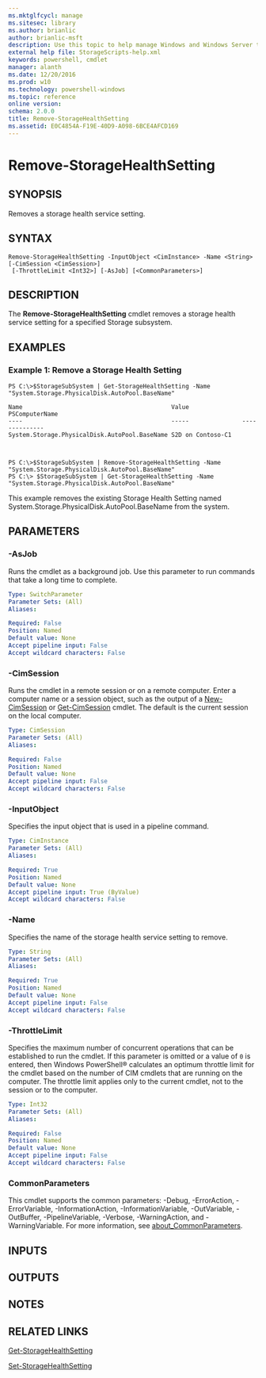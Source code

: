 ```yaml
---
ms.mktglfcycl: manage
ms.sitesec: library
ms.author: brianlic
author: brianlic-msft
description: Use this topic to help manage Windows and Windows Server technologies with Windows PowerShell.
external help file: StorageScripts-help.xml
keywords: powershell, cmdlet
manager: alanth
ms.date: 12/20/2016
ms.prod: w10
ms.technology: powershell-windows
ms.topic: reference
online version: 
schema: 2.0.0
title: Remove-StorageHealthSetting
ms.assetid: E0C4854A-F19E-40D9-A098-6BCE4AFCD169
---
```


# Remove-StorageHealthSetting

## SYNOPSIS
Removes a storage health service setting.

## SYNTAX

```
Remove-StorageHealthSetting -InputObject <CimInstance> -Name <String> [-CimSession <CimSession>]
 [-ThrottleLimit <Int32>] [-AsJob] [<CommonParameters>]
```

## DESCRIPTION
The **Remove-StorageHealthSetting** cmdlet removes a storage health service setting for a specified Storage subsystem.

## EXAMPLES

### Example 1: Remove a Storage Health Setting
```
PS C:\>$StorageSubSystem | Get-StorageHealthSetting -Name "System.Storage.PhysicalDisk.AutoPool.BaseName"

Name                                          Value               PSComputerName
----                                          -----               --------------
System.Storage.PhysicalDisk.AutoPool.BaseName S2D on Contoso-C1



PS C:\>$StorageSubSystem | Remove-StorageHealthSetting -Name "System.Storage.PhysicalDisk.AutoPool.BaseName"
PS C:\> $StorageSubSystem | Get-StorageHealthSetting -Name "System.Storage.PhysicalDisk.AutoPool.BaseName"
```

This example removes the existing Storage Health Setting named System.Storage.PhysicalDisk.AutoPool.BaseName from the system.

## PARAMETERS

### -AsJob
Runs the cmdlet as a background job. Use this parameter to run commands that take a long time to complete.

```yaml
Type: SwitchParameter
Parameter Sets: (All)
Aliases: 

Required: False
Position: Named
Default value: None
Accept pipeline input: False
Accept wildcard characters: False
```

### -CimSession
Runs the cmdlet in a remote session or on a remote computer.
Enter a computer name or a session object, such as the output of a [New-CimSession](http://go.microsoft.com/fwlink/p/?LinkId=227967) or [Get-CimSession](http://go.microsoft.com/fwlink/p/?LinkId=227966) cmdlet.
The default is the current session on the local computer.

```yaml
Type: CimSession
Parameter Sets: (All)
Aliases: 

Required: False
Position: Named
Default value: None
Accept pipeline input: False
Accept wildcard characters: False
```

### -InputObject
Specifies the input object that is used in a pipeline command.

```yaml
Type: CimInstance
Parameter Sets: (All)
Aliases: 

Required: True
Position: Named
Default value: None
Accept pipeline input: True (ByValue)
Accept wildcard characters: False
```

### -Name
Specifies the name of the storage health service setting to remove.

```yaml
Type: String
Parameter Sets: (All)
Aliases: 

Required: True
Position: Named
Default value: None
Accept pipeline input: False
Accept wildcard characters: False
```

### -ThrottleLimit
Specifies the maximum number of concurrent operations that can be established to run the cmdlet.
If this parameter is omitted or a value of `0` is entered, then Windows PowerShell® calculates an optimum throttle limit for the cmdlet based on the number of CIM cmdlets that are running on the computer.
The throttle limit applies only to the current cmdlet, not to the session or to the computer.

```yaml
Type: Int32
Parameter Sets: (All)
Aliases: 

Required: False
Position: Named
Default value: None
Accept pipeline input: False
Accept wildcard characters: False
```

### CommonParameters
This cmdlet supports the common parameters: -Debug, -ErrorAction, -ErrorVariable, -InformationAction, -InformationVariable, -OutVariable, -OutBuffer, -PipelineVariable, -Verbose, -WarningAction, and -WarningVariable. For more information, see [about_CommonParameters](http://go.microsoft.com/fwlink/?LinkID=113216).

## INPUTS

## OUTPUTS

## NOTES

## RELATED LINKS

[Get-StorageHealthSetting](./Get-StorageHealthSetting.md)

[Set-StorageHealthSetting](./Set-StorageHealthSetting.md)

